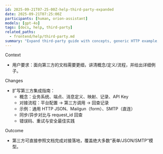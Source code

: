 ```yaml
---
id: 2025-09-21T07-25-00Z-help-third-party-expanded
date: 2025-09-21T07:25:00Z
participants: [human, orion-assistant]
models: [gpt-4o]
tags: [docs, help, third-party]
related_paths:
  - frontend/help/third-party.md
summary: "Expand third-party guide with concepts, generic HTTP example, Mailgun/SMTP cases, and best practices"
---
```


Context

- 用户要求：面向第三方的文档需要更细，讲清概念/定义/流程，并给出详细例子。

Changes

- 扩写第三方集成指南：
  - 概念：业务系统、端点、消息定义、映射、记录、API Key
  - 对接流程：平台配置 → 第三方调用 → 回查记录
  - 示例：通用 HTTP JSON、Mailgun（form）、SMTP（直连）
  - 同步/异步对比与 request_id 回查
  - 错误码、重试与安全最佳实践

Outcome

- 第三方可直接参照文档完成对接落地，覆盖绝大多数“表单/JSON/SMTP”模型。
